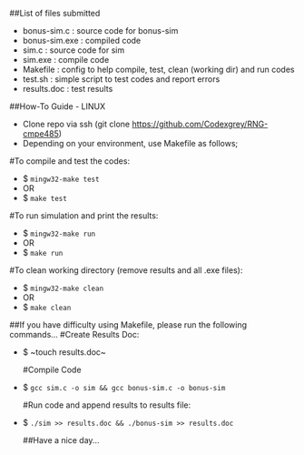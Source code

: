 ##List of files submitted
- bonus-sim.c   : source code for bonus-sim
- bonus-sim.exe : compiled code
- sim.c         : source code for sim
- sim.exe       : compile code
- Makefile      : config to help compile, test, clean (working dir) and run codes
- test.sh       : simple script to test codes and report errors
- results.doc   : test results


##How-To Guide - LINUX
- Clone repo via ssh (git clone https://github.com/Codexgrey/RNG-cmpe485)
- Depending on your environment, use Makefile as follows;

#To compile and test the codes:
- $ `mingw32-make test`
-   OR
- $ `make test` 

#To run simulation and print the results:
- $ `mingw32-make run` 
-   OR
- $ `make run` 

#To clean working directory (remove results and all .exe files):
- $ `mingw32-make clean` 
-   OR
- $ `make clean` 


##If you have difficulty using Makefile, please run the following commands...
  #Create Results Doc:
- $ ~touch results.doc~

  #Compile Code
- $ `gcc sim.c -o sim && gcc bonus-sim.c -o bonus-sim`

  #Run code and append results to results file:
- $ `./sim >> results.doc && ./bonus-sim >> results.doc`


  ##Have a nice day...
